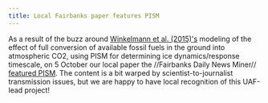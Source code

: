 ```yaml
---
title: Local Fairbanks paper features PISM
---
```


As a result of the buzz around [Winkelmann et al.
(2015)'s](http://advances.sciencemag.org/content/1/8/e1500589)
modeling of the effect of full conversion of available fossil fuels in
the ground into atmospheric CO2, using PISM for determining ice
dynamics/response timescale, on 5 October our local paper the
//Fairbanks Daily News Miner// [featured
PISM](http://www.newsminer.com/science_and_technology/uaf-model-plays-big-part-in-climate-research/article_17e670c2-6bfe-11e5-8709-3bd8ac53fc5f.html).
The content is a bit warped by scientist-to-journalist transmission
issues, but we are happy to have local recognition of this UAF-lead
project!
